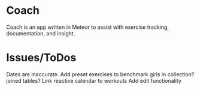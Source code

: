 # Coach
Coach is an app written in Meteor to assist with exercise tracking, documentation, and insight.

# Issues/ToDos
Dates are inaccurate.
Add preset exercises to benchmark girls in collection? joined tables?
Link reactive calendar to workouts
Add edit functionality
